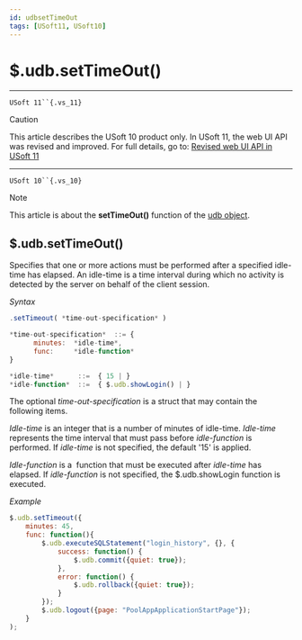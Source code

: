 ```yaml
---
id: udbsetTimeOut
tags: [USoft11, USoft10]
---
```

# $.udb.setTimeOut()



----

`USoft 11``{.vs_11}`

> [!CAUTION]
> This article describes the USoft 10 product only.
> In USoft 11, the web UI API was revised and improved. For full details, go to:
> [Revised web UI API in USoft 11](/docs/Web_and_app_UIs/UDB_udb/Revised_web_UI_API_in_USoft_11.md)

----

`USoft 10``{.vs_10}`

> [!NOTE]
> This article is about the **setTimeOut()** function of the [udb object](/docs/Web_and_app_UIs/UDB_udb).

## **$.udb.setTimeOut()**

Specifies that one or more actions must be performed after a specified idle-time has elapsed. An idle-time is a time interval during which no activity is detected by the server on behalf of the client session.

*Syntax*
 

```js
.setTimeout( *time-out-specification* )

*time-out-specification*  ::= {
      minutes:  *idle-time*,
      func:     *idle-function*
}

*idle-time*      ::=  { 15 | }
*idle-function*  ::=  { $.udb.showLogin() | }
```

The optional *time-out-specification* is a struct that may contain the following items.

*Idle-time* is an integer that is a number of minutes of idle-time. *Idle-time* represents the time interval that must pass before *idle-function* is performed. If *idle-time* is not specified, the default '15' is applied.

*Idle-function* is a  function that must be executed after *idle-time* has elapsed. If *idle-function* is not specified, the $.udb.showLogin function is executed.

*Example*

```js
$.udb.setTimeout({
    minutes: 45,
    func: function(){
        $.udb.executeSQLStatement("login_history", {}, {
            success: function() {
                $.udb.commit({quiet: true});
            },
            error: function() {
                $.udb.rollback({quiet: true});
            }
        });
        $.udb.logout({page: "PoolAppApplicationStartPage"});
    }
);
```

 